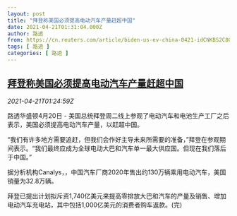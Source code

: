 ```yaml
---
layout: post
title: "拜登称美国必须提高电动汽车产量赶超中国"
date: 2021-04-21T01:31:04.000Z
author: 路透
from: https://cn.reuters.com/article/biden-us-ev-china-0421-idCNKBS2C804A
tags: [ 路透 ]
categories: [ 路透 ]
---
```

<!--1618968664000-->
[拜登称美国必须提高电动汽车产量赶超中国](https://cn.reuters.com/article/biden-us-ev-china-0421-idCNKBS2C804A)
------

<div>
<div><i>2021-04-21T01:24:59Z</i></div><p>路透华盛顿4月20日 - 美国总统拜登周二线上参观了电动汽车和电池生产工厂之后表示，美国必须提高电动汽车产量，以赶超中国。</p><p>“我们有许多地方需要追赶，但我们会作好主导未来所需要的准备，”拜登在参观期间表示。“我们最终应成为全球电动大巴和汽车单一最大供应国。但现在我们落后于中国。”</p><p>据分析机构Canalys，，中国汽车厂商2020年售出约130万辆乘用电动汽车，美国销量为32.8万辆。</p><p>拜登已提出计划拟斥资1,740亿美元来提高零排放大巴和汽车的产量及销售、增加电动汽车充电站，其中包括1,000亿美元的消费者购车返款。(完)</p>
</div>
